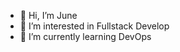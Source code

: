 - 👋 Hi, I’m June
- 👀 I’m interested in Fullstack Develop
- 🌱 I’m currently learning DevOps

<!---
easdkr/easdkr is a ✨ special ✨ repository because its `README.md` (this file) appears on your GitHub profile.
You can click the Preview link to take a look at your changes.
--->
